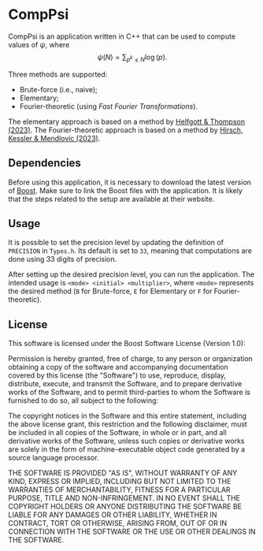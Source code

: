 # CompPsi

CompPsi is an application written in C++ that can be used to compute values of $\psi$, where
$$\psi(N) = \sum_{p^k \leq N} \log(p).$$

Three methods are supported:
- Brute-force (i.e., naive);
- Elementary;
- Fourier-theoretic (using _Fast Fourier Transformations_).

The elementary approach is based on a method by [Helfgott & Thompson (2023)](https://link.springer.com/article/10.1007/s40993-022-00408-8). The Fourier-theoretic approach is based on a method by [Hirsch, Kessler & Mendlovic (2023)](https://arxiv.org/abs/2212.09857).
## Dependencies

Before using this application, it is necessary to download the latest version of [Boost](https://www.boost.org/users/download/). Make sure to link the Boost files with the application. It is likely that the steps related to the setup are available at their website.

## Usage

It is possible to set the precision level by updating the definition of ```PRECISION``` in ```Types.h```. Its default is set to ```33```, meaning that computations are done using 33 digits of precision.

After setting up the desired precision level, you can run the application. The intended usage is ```<mode> <initial> <multiplier>```, where ```<mode>``` represents the desired method (```B``` for Brute-force, ```E``` for Elementary or ```F``` for Fourier-theoretic).

## License

This software is licensed under the Boost Software License (Version 1.0):

Permission is hereby granted, free of charge, to any person or organization
obtaining a copy of the software and accompanying documentation covered by
this license (the "Software") to use, reproduce, display, distribute,
execute, and transmit the Software, and to prepare derivative works of the
Software, and to permit third-parties to whom the Software is furnished to
do so, all subject to the following:

The copyright notices in the Software and this entire statement, including
the above license grant, this restriction and the following disclaimer,
must be included in all copies of the Software, in whole or in part, and
all derivative works of the Software, unless such copies or derivative
works are solely in the form of machine-executable object code generated by
a source language processor.

THE SOFTWARE IS PROVIDED "AS IS", WITHOUT WARRANTY OF ANY KIND, EXPRESS OR
IMPLIED, INCLUDING BUT NOT LIMITED TO THE WARRANTIES OF MERCHANTABILITY,
FITNESS FOR A PARTICULAR PURPOSE, TITLE AND NON-INFRINGEMENT. IN NO EVENT
SHALL THE COPYRIGHT HOLDERS OR ANYONE DISTRIBUTING THE SOFTWARE BE LIABLE
FOR ANY DAMAGES OR OTHER LIABILITY, WHETHER IN CONTRACT, TORT OR OTHERWISE,
ARISING FROM, OUT OF OR IN CONNECTION WITH THE SOFTWARE OR THE USE OR OTHER
DEALINGS IN THE SOFTWARE.
